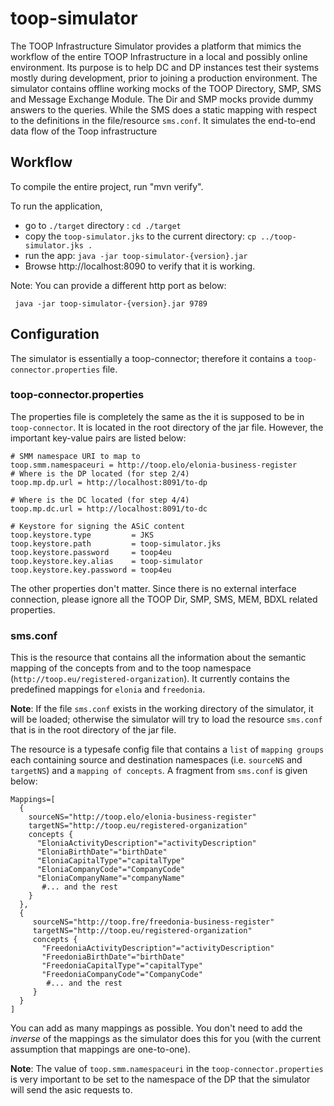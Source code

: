 # toop-simulator

The TOOP Infrastructure Simulator provides a platform that mimics the workflow
of the entire TOOP Infrastructure in a local and possibly online environment.
Its purpose is to help DC and DP instances test their systems mostly during
development, prior to joining a production environment.
The simulator contains offline working mocks of the TOOP Directory,
SMP, SMS and Message Exchange Module. The Dir and SMP mocks provide dummy answers to the queries.
While the SMS does a static mapping with respect to the definitions in the file/resource `sms.conf`.
It simulates the end-to-end data flow of the Toop infrastructure

## Workflow

To compile the entire project, run "mvn verify".

To run the application, 
* go to `./target` directory : ```cd ./target```
* copy the `toop-simulator.jks` to the current directory: `cp ../toop-simulator.jks .`
* run the app: `java -jar toop-simulator-{version}.jar`
* Browse http://localhost:8090 to verify that it is working.

Note: You can provide a different http port as below:
```
 java -jar toop-simulator-{version}.jar 9789
```

## Configuration

The simulator is essentially a toop-connector; therefore it contains a `toop-connector.properties` file. 
 
### toop-connector.properties

The properties file is completely the same as the it is supposed to be in `toop-connector`. 
It is located in the root directory of the jar file.
However, the important key-value pairs are listed below:

```properties
# SMM namespace URI to map to
toop.smm.namespaceuri = http://toop.elo/elonia-business-register
# Where is the DP located (for step 2/4)
toop.mp.dp.url = http://localhost:8091/to-dp

# Where is the DC located (for step 4/4)
toop.mp.dc.url = http://localhost:8091/to-dc

# Keystore for signing the ASiC content
toop.keystore.type         = JKS
toop.keystore.path         = toop-simulator.jks
toop.keystore.password     = toop4eu
toop.keystore.key.alias    = toop-simulator
toop.keystore.key.password = toop4eu
```

The other properties don't matter. Since there is no external interface connection, 
please ignore all the TOOP Dir, SMP, SMS, MEM, BDXL related properties.

### sms.conf

This is the resource that contains all the information about the semantic mapping of
the concepts from and to the toop namespace (`http://toop.eu/registered-organization`). 
It currently contains the predefined mappings for `elonia` and `freedonia`. 

**Note**: If the file `sms.conf` exists in the working directory of the simulator, it will be loaded;
otherwise the simulator will try to load the resource `sms.conf` that is in the root directory
of the jar file. 

The resource is a typesafe config file that contains a `list` of `mapping groups` 
each containing source and destination namespaces (i.e. `sourceNS` and `targetNS`) 
and a `mapping of concepts`. A fragment from `sms.conf` is given below:

```hocon
Mappings=[
  {
    sourceNS="http://toop.elo/elonia-business-register"
    targetNS="http://toop.eu/registered-organization"
    concepts {
      "EloniaActivityDescription"="activityDescription"
      "EloniaBirthDate"="birthDate"
      "EloniaCapitalType"="capitalType"
      "EloniaCompanyCode"="CompanyCode"
      "EloniaCompanyName"="companyName"
       #... and the rest
    }
  },
  {
     sourceNS="http://toop.fre/freedonia-business-register"
     targetNS="http://toop.eu/registered-organization"
     concepts {
       "FreedoniaActivityDescription"="activityDescription"
       "FreedoniaBirthDate"="birthDate"
       "FreedoniaCapitalType"="capitalType"
       "FreedoniaCompanyCode"="CompanyCode"
        #... and the rest
     }
  }
]

```

You can add as many mappings as possible. You don't need to add the  _inverse_ of the 
mappings as the simulator does this for you (with the current assumption that mappings are one-to-one).

**Note**: The value of `toop.smm.namespaceuri` in the `toop-connector.properties` is very important to be set to the namespace of
the DP that the simulator will send the asic requests to.